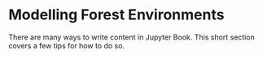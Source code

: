 Modelling Forest Environments
=======================

There are many ways to write content in Jupyter Book. This short section
covers a few tips for how to do so.